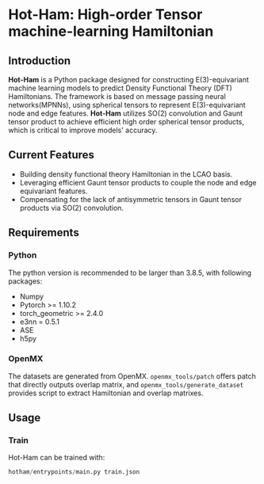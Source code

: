 # Hot-Ham: High-order Tensor machine-learning Hamiltonian
## Introduction
**Hot-Ham** is a Python package designed for constructing E(3)-equivariant machine learning models to predict Density Functional Theory (DFT) Hamiltonians. The framework is based on message passing neural networks(MPNNs), using spherical tensors to represent E(3)-equivariant node and edge features. **Hot-Ham** utilizes SO(2) convolution and Gaunt tensor product to achieve efficient high order spherical tensor products, which is critical to improve models' accuracy.

## Current Features
- Building density functional theory Hamiltonian in the LCAO basis.
- Leveraging efficient Gaunt tensor products to couple the node and edge equivariant features.
- Compensating for the lack of antisymmetric tensors in Gaunt tensor products via SO(2) convolution.

## Requirements
### Python
The python version is recommended to be larger than 3.8.5, with following packages:
- Numpy
- Pytorch >= 1.10.2
- torch_geometric >= 2.4.0
- e3nn = 0.5.1
- ASE
- h5py

### OpenMX
The datasets are generated from OpenMX. `openmx_tools/patch` offers patch that directly outputs overlap matrix, and `openmx_tools/generate_dataset` provides script to extract Hamiltonian and overlap matrixes.

## Usage
### Train
Hot-Ham can be trained with:
```python
hotham/entrypoints/main.py train.json
```